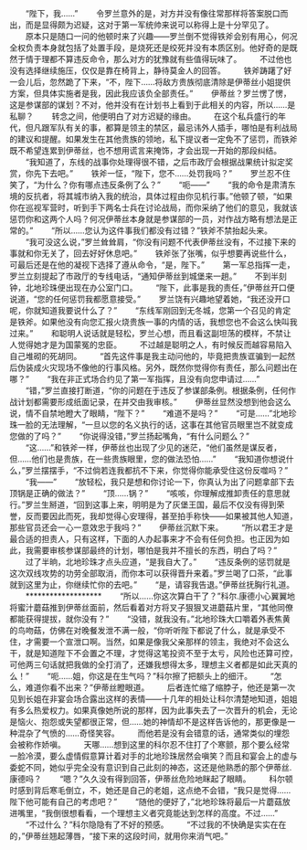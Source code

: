 　　“陛下，我……”
　　令罗兰意外的是，对方并没有像往常那样将答案脱口而出，而是显得颇为迟疑，这对于第一军统帅来说可以称得上是十分罕见了。
　　原本只是随口一问的他顿时来了兴趣——罗兰倒不觉得铁斧会别有用心，何况全权负责本身就包括了处置手段，是烧死还是绞死并没有本质区别。他好奇的是既然于情于理都不算违反命令，那么对方的犹豫就有些值得玩味了。
　　不过他也没有选择继续施压，仅仅是靠在椅背上，静待莫金人的回答。
　　铁斧踌躇了好一会儿后，忽然跪了下来，“不，陛下……将敌方贵族彻底清除是伊蒂丝小姐提供方案，但具体实施者是我，因此我应该负全部责任。”
　　伊蒂丝？罗兰愣了愣，这是参谋部的谋划？不对，他并没有在计划书上看到于此相关的内容，所以……是私聊？
　　转念之间，他便明白了对方迟疑的缘由。
　　在这个私兵盛行的年代，但凡跟军队有关的事，都算是领主的禁区，最忌讳外人插手，哪怕是有利战局的建议和提醒。如果发生在其他贵族的领地，私下提议者一定免不了惩罚，而铁斧既不希望连累到伊蒂丝，也不想用谎言来掩饰，才会出现一开始的那段纠结。
　　“我知道了，东线的战事你处理得很不错，之后市政厅会根据战果统计拟定奖赏，你先下去吧。”
　　铁斧一怔，“陛下，您不……处罚我吗？”
　　罗兰忍不住笑了，“为什么？你有哪点违反条例了么？”
　　“呃——”
　　“我的命令是肃清东境的反抗者，将其城市纳入我的统治，具体过程由你见机行事。”他顿了顿，“如果你在巡视军营时，听到手下两名士兵在讨论战局，而你采纳了他们的意见，我就该惩罚你和这两个人吗？何况伊蒂丝本身就是参谋部的一员，对作战方略有想法是正常的。”
　　“所以……您认为这件事我们都没有过错？”铁斧不禁抬起头来。
　　“我可没这么说，”罗兰耸耸肩，“你没有问题不代表伊蒂丝没有，不过接下来的事就和你无关了，回去好好休息吧。”
　　铁斧张了张嘴，似乎想要再说些什么，可最后还是在他的凝视下选择了遵从命令，“是，陛下。”
　　第一军总指挥一走，罗兰立刻提起了市政厅的专线电话，“通知伊蒂丝到城堡来一趟。”
　　不到半刻钟，北地珍珠便出现在办公室门口。
　　“陛下，此事是我的责任，”伊蒂丝开口便说道，“您的任何惩罚我都愿意接受。”
　　罗兰饶有兴趣地望着她，“我还没开口呢，你就知道我要说什么了？”
　　“东线军刚回到无冬城，您第一个召见的肯定是铁斧。如果他没有向您汇报火烧贵族一事的内情的话，我想您也不会这么快叫我过来。”
　　和聪明人说话就是轻松，罗兰心想，而且看这副坦荡的模样，不禁让人觉得她才是为国蒙冤的忠臣。
　　不过越是聪明之人，有时候反而越容易陷入自己堆砌的死胡同。
　　“首先这件事是我主动问他的，毕竟把贵族诓骗到一起然后伪装成火灾现场不像他的行事风格。另外，既然你觉得你有责任，那么问题出在哪？”
　　“我在非正式场合约见了第一军指挥，且没有向您申请过……”
　　“错，”罗兰直接打断道，“你的问题在于违反了参谋部条例。根据条例，任何作战计划都需要形成纸面记录，在并交由我审核。”
　　伊蒂丝显然没想到他会这么说，情不自禁地瞪大了眼睛，“陛下？”
　　“难道不是吗？”
　　“可是……”北地珍珠一脸的无法理解，“一旦以您的名义执行的话，这事在其他官员眼里岂不就变成您做的了吗？”
　　“你说得没错，”罗兰扬起嘴角，“有什么问题么？”
　　“这……”和铁斧一样，伊蒂丝也出现了少见的迷茫，“他们虽然是谋反者，但……他们也是贵族，在一些贵族眼里，您的做法恐怕……”
　　“我知道你想说什么，”罗兰摆摆手，“不过倘若连我都抗不下来，你觉得你能承受住这份反噬吗？”
　　“我——”
　　“放轻松，我只是想和你讨论一下，你真认为出了问题拿部下去顶锅是正确的做法？”
　　“顶……锅？”
　　“咳咳，你理解成推卸责任的意思就行。”罗兰生掰道，“回到这事上来，明明是为了灰堡王国，最后不仅没有得到荣誉，反而要因此而死，我却觉得心安理得，甚至拍手称快——如果被其他人知道，那些官员还会一心一意效忠于我吗？”
　　伊蒂丝沉默下来。
　　“所以君王才是最合适的担责人，只有这样，下面的人办起事来才不会有任何负担。也正因为如此，我需要审核参谋部最终的计划，哪怕是我并不擅长的东西，明白了吗？”
　　过了半晌，北地珍珠才点头应道，“是我自大了。”
　　“违反条例的惩罚就是这次双线攻势的功劳全部取消，而你本可以获得晋升来着。”罗兰喝了口茶，“此事就到这里为止，你继续忙你的去吧。”
　　“是，请容我告退。”伊蒂丝抚胸行礼道。
　　*******************
　　“所以……你这次算白干了？”科尔.康德小心翼翼地将蜜汁蘑菇推到伊蒂丝面前，然后看着对方将叉子狠狠叉进蘑菇片里，“其他同僚都能获得提拔，就你没有？”
　　“没错，就我没有。”北地珍珠大口嚼着外表焦黄的鸟吻菇，仿佛在对晚餐发泄不满一般，“你听听陛下都说了什么，就是承受不住，才需要一个宣泄口啊。当然，如果是像我父亲那样的领主，我绝对不会这么干，就是知道陛下不会置之不理，才觉得这笔投资不至于太亏，风险也还算可控，可他两三句话就把我做的全打消了，还嫌我想得太多，理想主义者都是如此天真的么！”
　　“呃……姐，你这是在生气吗？”科尔擦了把额头上的细汗。
　　“怎么，难道你看不出来？”伊蒂丝瞪眼道。
　　后者连忙缩了缩脖子，他还是第一次见到长姐在非宴会场合露出这样的表情——十几年的相处让科尔清楚地知道，姐姐有多么热爱权力。如果真像她所说的那样，因为此事失去了一次晋升的机会，无论是恼火、抱怨或失望都很正常，但……她的神情却不是这样告诉他的，那更像是一种混杂了气愤的……奇怪笑容。
　　而他若是没有会错意的话，通常类似的埋怨会被称作娇嗔。
　　天哪……想到这里的科尔忍不住打了个寒颤，那个要么经常一脸冷漠，要么虚情假意算计着对手的北地珍珠居然会嗔笑？而且和宴会上的虚与委蛇不同，她似乎完全没有意识到自己此刻的神态，这还是他熟悉的那个伊蒂丝.康德吗？
　　“嗯？”久久没有得到回答，伊蒂丝危险地眯起了眼睛。
　　科尔顿时感到背后寒毛倒立，不，她还是自己的老姐，这点绝不会错，“我只是觉得……陛下他可能有自己的考虑吧？”
　　“随他的便好了，”北地珍珠将最后一片蘑菇放进嘴里，“我倒很想看看，一个理想主义者究竟能达到怎样的高度。不过……”
　　“不过什么？”科尔隐隐有了不好的预感。
　　“不过我的不快确是实实在在的，”伊蒂丝翘起薄唇，“接下来的这段时间，就用你来消气吧。”
